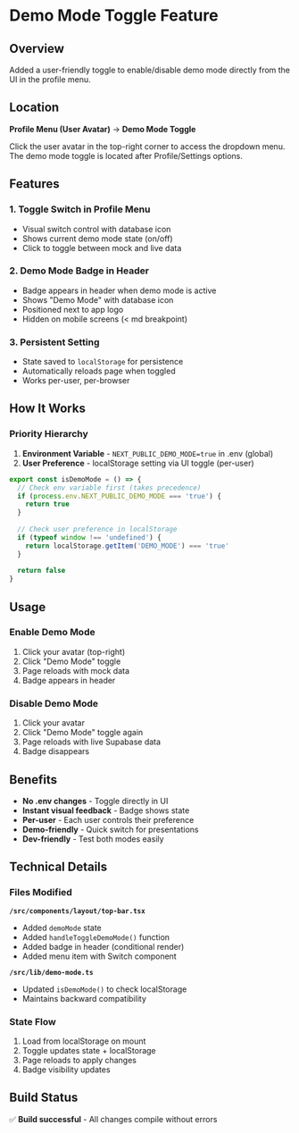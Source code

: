 # Demo Mode Toggle Feature

## Overview

Added a user-friendly toggle to enable/disable demo mode directly from the UI in the profile menu.

## Location

**Profile Menu (User Avatar)** → **Demo Mode Toggle**

Click the user avatar in the top-right corner to access the dropdown menu. The demo mode toggle is located after Profile/Settings options.

## Features

### 1. Toggle Switch in Profile Menu
- Visual switch control with database icon
- Shows current demo mode state (on/off)
- Click to toggle between mock and live data

### 2. Demo Mode Badge in Header
- Badge appears in header when demo mode is active
- Shows "Demo Mode" with database icon
- Positioned next to app logo
- Hidden on mobile screens (< md breakpoint)

### 3. Persistent Setting
- State saved to `localStorage` for persistence
- Automatically reloads page when toggled
- Works per-user, per-browser

## How It Works

### Priority Hierarchy

1. **Environment Variable** - `NEXT_PUBLIC_DEMO_MODE=true` in .env (global)
2. **User Preference** - localStorage setting via UI toggle (per-user)

```typescript
export const isDemoMode = () => {
  // Check env variable first (takes precedence)
  if (process.env.NEXT_PUBLIC_DEMO_MODE === 'true') {
    return true
  }
  
  // Check user preference in localStorage
  if (typeof window !== 'undefined') {
    return localStorage.getItem('DEMO_MODE') === 'true'
  }
  
  return false
}
```

## Usage

### Enable Demo Mode
1. Click your avatar (top-right)
2. Click "Demo Mode" toggle
3. Page reloads with mock data
4. Badge appears in header

### Disable Demo Mode
1. Click your avatar
2. Click "Demo Mode" toggle again
3. Page reloads with live Supabase data
4. Badge disappears

## Benefits

- **No .env changes** - Toggle directly in UI
- **Instant visual feedback** - Badge shows state
- **Per-user** - Each user controls their preference
- **Demo-friendly** - Quick switch for presentations
- **Dev-friendly** - Test both modes easily

## Technical Details

### Files Modified

**`/src/components/layout/top-bar.tsx`**
- Added `demoMode` state
- Added `handleToggleDemoMode()` function
- Added badge in header (conditional render)
- Added menu item with Switch component

**`/src/lib/demo-mode.ts`**
- Updated `isDemoMode()` to check localStorage
- Maintains backward compatibility

### State Flow
1. Load from localStorage on mount
2. Toggle updates state + localStorage
3. Page reloads to apply changes
4. Badge visibility updates

## Build Status

✅ **Build successful** - All changes compile without errors
